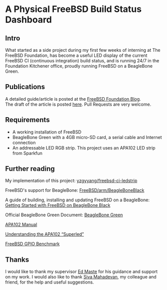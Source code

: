 # A Physical FreeBSD Build Status Dashboard

## Intro

What started as a side project during my first few weeks of interning at The FreeBSD Foundation, has become a useful LED display of the current FreeBSD CI (continuous integration) build status, and is running 24/7 in the Foundation Kitchener office, proudly running FreeBSD on a BeagleBone Green.

## Publications

A detailed guide/article is posted at the [FreeBSD Foundation Blog](https://www.freebsdfoundation.org/news-and-events/blog/blog-post/building-a-physical-freebsd-build-status-dashboard/).  
The draft of the article is posted [here](https://github.com/yzgyyang/stuff/blob/master/BeagleBone_FreeBSD_SPI_Setup.md). Pull Requests are very welcome.

## Requirements

- A working installation of FreeBSD
- BeagleBone Green with a 4GB micro-SD card, a serial cable and Internet connection
- An addressable LED RGB strip. This project uses an APA102 LED strip from Sparkfun

## Further reading

My implementation of this project: [yzgyyang/freebsd-ci-ledstrip](https://github.com/yzgyyang/freebsd-ci-ledstrip)

FreeBSD's support for BeagleBone: [FreeBSD/arm/BeagleBoneBlack](https://wiki.freebsd.org/FreeBSD/arm/BeagleBoneBlack)

A guide of building, installing and updating FreeBSD on a BeagleBone:
[Getting Started with FreeBSD on BeagleBone Black](https://www.freebsdfoundation.org/wp-content/uploads/2015/12/vol1_no1_beaglebone_dkr.pdf)

Official BeagleBone Green Document: [BeagleBone Green](http://wiki.seeed.cc/BeagleBone_Green/)

[APA102 Manual](https://cdn-shop.adafruit.com/datasheets/APA102.pdf)

[Understanding the APA102 “Superled”](https://cpldcpu.com/2014/11/30/understanding-the-apa102-superled/)

[FreeBSD GPIO Benchmark](https://www.bidouilliste.com/blog/2016/04/22/FreeBSD-GPIO-Benchmark/)

## Thanks

I would like to thank my supervisor [Ed Maste](https://twitter.com/ed_maste) for his guidance and support on my work. I would also like to thank [Siva Mahadevan](https://github.com/sivamahadevan), my colleague and friend, for the help and useful suggestions.
